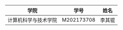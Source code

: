 |         学院         |    学号    |  姓名  |
| :------------------: | :--------: | :----: |
| 计算机科学与技术学院 | M202173708 | 李其锟 |

